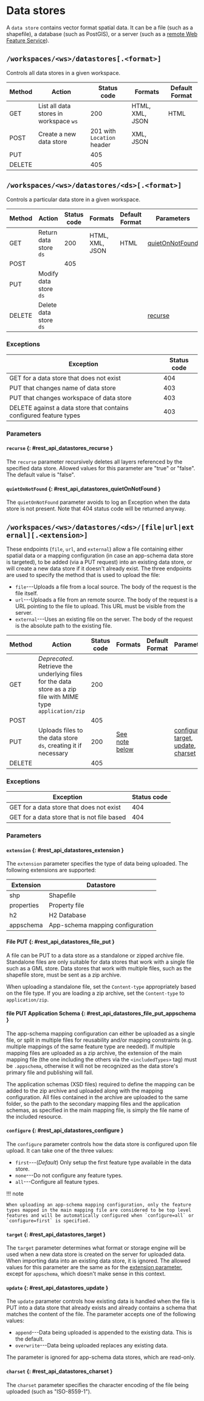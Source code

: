 # Data stores

A `data store` contains vector format spatial data. It can be a file (such as a shapefile), a database (such as PostGIS), or a server (such as a [remote Web Feature Service](../../data/cascaded/wfs.md)).

## `/workspaces/<ws>/datastores[.<format>]`

Controls all data stores in a given workspace.

| Method | Action                                 | Status code                | Formats         | Default Format |
|--------|----------------------------------------|----------------------------|-----------------|----------------|
| GET    | List all data stores in workspace `ws` | 200                        | HTML, XML, JSON | HTML           |
| POST   | Create a new data store                | 201 with `Location` header | XML, JSON       |                |
| PUT    |                                        | 405                        |                 |                |
| DELETE |                                        | 405                        |                 |                |

## `/workspaces/<ws>/datastores/<ds>[.<format>]`

Controls a particular data store in a given workspace.

| Method | Action                 | Status code | Formats         | Default Format | Parameters                                                            |
|--------|------------------------|-------------|-----------------|----------------|-----------------------------------------------------------------------|
| GET    | Return data store `ds` | 200         | HTML, XML, JSON | HTML           | [quietOnNotFound](datastores.md#rest_api_datastores_quietOnNotFound) |
| POST   |                        | 405         |                 |                |                                                                       |
| PUT    | Modify data store `ds` |             |                 |                |                                                                       |
| DELETE | Delete data store `ds` |             |                 |                | [recurse](datastores.md#rest_api_datastores_recurse)                 |

### Exceptions

| Exception                                                          | Status code |
|--------------------------------------------------------------------|-------------|
| GET for a data store that does not exist                           | 404         |
| PUT that changes name of data store                                | 403         |
| PUT that changes workspace of data store                           | 403         |
| DELETE against a data store that contains configured feature types | 403         |

### Parameters

#### `recurse` {: #rest_api_datastores_recurse }

The `recurse` parameter recursively deletes all layers referenced by the specified data store. Allowed values for this parameter are "true" or "false". The default value is "false".

#### `quietOnNotFound` {: #rest_api_datastores_quietOnNotFound }

The `quietOnNotFound` parameter avoids to log an Exception when the data store is not present. Note that 404 status code will be returned anyway.

## `/workspaces/<ws>/datastores/<ds>/[file|url|external][.<extension>]`

These endpoints (`file`, `url`, and `external`) allow a file containing either spatial data or a mapping configuration (in case an app-schema data store is targeted), to be added (via a PUT request) into an existing data store, or will create a new data store if it doesn't already exist. The three endpoints are used to specify the method that is used to upload the file:

-   `file`---Uploads a file from a local source. The body of the request is the file itself.
-   `url`---Uploads a file from an remote source. The body of the request is a URL pointing to the file to upload. This URL must be visible from the server.
-   `external`---Uses an existing file on the server. The body of the request is the absolute path to the existing file.

| Method | Action                                                                                                        | Status code | Formats                                                       | Default Format | Parameters                                                                                                                                                                                                                 |
|--------|---------------------------------------------------------------------------------------------------------------|-------------|---------------------------------------------------------------|----------------|----------------------------------------------------------------------------------------------------------------------------------------------------------------------------------------------------------------------------|
| GET    | *Deprecated*. Retrieve the underlying files for the data store as a zip file with MIME type `application/zip` | 200         |                                                               |                |                                                                                                                                                                                                                            |
| POST   |                                                                                                               | 405         |                                                               |                |                                                                                                                                                                                                                            |
| PUT    | Uploads files to the data store `ds`, creating it if necessary                                                | 200         | [See note below](datastores.md#rest_api_datastores_file_put) |                | [configure](datastores.md#rest_api_datastores_configure), [target](datastores.md#rest_api_datastores_target), [update](datastores.md#rest_api_datastores_update), [charset](datastores.md#rest_api_datastores_charset) |
| DELETE |                                                                                                               | 405         |                                                               |                |                                                                                                                                                                                                                            |

### Exceptions

| Exception                                   | Status code |
|---------------------------------------------|-------------|
| GET for a data store that does not exist    | 404         |
| GET for a data store that is not file based | 404         |

### Parameters

#### `extension` {: #rest_api_datastores_extension }

The `extension` parameter specifies the type of data being uploaded. The following extensions are supported:

| Extension  | Datastore                        |
|------------|----------------------------------|
| shp        | Shapefile                        |
| properties | Property file                    |
| h2         | H2 Database                      |
| appschema  | App-schema mapping configuration |

#### File PUT {: #rest_api_datastores_file_put }

A file can be PUT to a data store as a standalone or zipped archive file. Standalone files are only suitable for data stores that work with a single file such as a GML store. Data stores that work with multiple files, such as the shapefile store, must be sent as a zip archive.

When uploading a standalone file, set the `Content-type` appropriately based on the file type. If you are loading a zip archive, set the `Content-type` to `application/zip`.

#### file PUT Application Schema {: #rest_api_datastores_file_put_appschema }

The app-schema mapping configuration can either be uploaded as a single file, or split in multiple files for reusability and/or mapping constraints (e.g. multiple mappings of the same feature type are needed). If multiple mapping files are uploaded as a zip archive, the extension of the main mapping file (the one including the others via the `<includedTypes>` tag) must be `.appschema`, otherwise it will not be recognized as the data store's primary file and publishing will fail.

The application schemas (XSD files) required to define the mapping can be added to the zip archive and uploaded along with the mapping configuration. All files contained in the archive are uploaded to the same folder, so the path to the secondary mapping files and the application schemas, as specified in the main mapping file, is simply the file name of the included resource.

#### `configure` {: #rest_api_datastores_configure }

The `configure` parameter controls how the data store is configured upon file upload. It can take one of the three values:

-   `first`---(*Default*) Only setup the first feature type available in the data store.
-   `none`---Do not configure any feature types.
-   `all`---Configure all feature types.

!!! note

    When uploading an app-schema mapping configuration, only the feature types mapped in the main mapping file are considered to be top level features and will be automatically configured when `configure=all` or `configure=first` is specified.

#### `target` {: #rest_api_datastores_target }

The `target` parameter determines what format or storage engine will be used when a new data store is created on the server for uploaded data. When importing data into an existing data store, it is ignored. The allowed values for this parameter are the same as for the [extension parameter](datastores.md#rest_api_datastores_extension), except for `appschema`, which doesn't make sense in this context.

#### `update` {: #rest_api_datastores_update }

The `update` parameter controls how existing data is handled when the file is PUT into a data store that already exists and already contains a schema that matches the content of the file. The parameter accepts one of the following values:

-   `append`---Data being uploaded is appended to the existing data. This is the default.
-   `overwrite`---Data being uploaded replaces any existing data.

The parameter is ignored for app-schema data stores, which are read-only.

#### `charset` {: #rest_api_datastores_charset }

The `charset` parameter specifies the character encoding of the file being uploaded (such as "ISO-8559-1").
